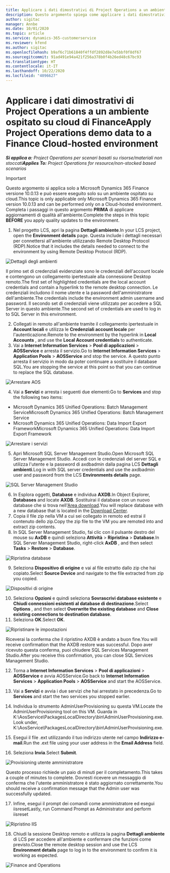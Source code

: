 ```yaml
---
title: Applicare i dati dimostrativi di Project Operations a un ambiente ospitato su cloud di Finance
description: Questo argomento spiega come applicare i dati dimostrativi da Project Operations a un ambiente ospitato su cloud di Dynamics 365 Finance.
author: sigitac
manager: Annbe
ms.date: 10/01/2020
ms.topic: article
ms.service: dynamics-365-customerservice
ms.reviewer: kfend
ms.author: sigitac
ms.openlocfilehash: b9af6c71b61840f4ffdf2892d8e7e5bbf0f8df67
ms.sourcegitcommit: 91ad491e94a421f256a378b0f4b26ed48c67bc93
ms.translationtype: HT
ms.contentlocale: it-IT
ms.lasthandoff: 10/22/2020
ms.locfileid: "4096627"
---
```

# <a name="apply-project-operations-demo-data-to-a-finance-cloud-hosted-environment"></a><span data-ttu-id="2647e-103">Applicare i dati dimostrativi di Project Operations a un ambiente ospitato su cloud di Finance</span><span class="sxs-lookup"><span data-stu-id="2647e-103">Apply Project Operations demo data to a Finance Cloud-hosted environment</span></span>

<span data-ttu-id="2647e-104">_**Si applica a:** Project Operations per scenari basati su risorse/materiali non stoccati_</span><span class="sxs-lookup"><span data-stu-id="2647e-104">_**Applies To:** Project Operations for resource/non-stocked based scenarios_</span></span>

> [!IMPORTANT]
> <span data-ttu-id="2647e-105">Questo argomento si applica solo a Microsoft Dynamics 365 Finance versione 10.0.13 e può essere eseguito solo su un ambiente ospitato su cloud.</span><span class="sxs-lookup"><span data-stu-id="2647e-105">This topic is only applicable only Microsoft Dynamics 365 Finance version 10.0.13 and can be performed only on a Cloud-hosted environment.</span></span> <span data-ttu-id="2647e-106">Completa i passaggi in questo argomento **PRIMA** di applicare aggiornamenti di qualità all'ambiente.</span><span class="sxs-lookup"><span data-stu-id="2647e-106">Complete the steps in this topic **BEFORE** you apply quality updates to the environment.</span></span>

1. <span data-ttu-id="2647e-107">Nel progetto LCS, apri la pagina **Dettagli ambiente**.</span><span class="sxs-lookup"><span data-stu-id="2647e-107">In your LCS project, open the **Environment details** page.</span></span> <span data-ttu-id="2647e-108">Questa include i dettagli necessari per connettersi all'ambiente utilizzando Remote Desktop Protocol (RDP).</span><span class="sxs-lookup"><span data-stu-id="2647e-108">Notice that it includes the details needed to connect to the environment by using Remote Desktop Protocol (RDP).</span></span>

![Dettagli degli ambienti ](./media/1EnvironmentDetails.png)

<span data-ttu-id="2647e-110">Il primo set di credenziali evidenziate sono le credenziali dell'account locale e contengono un collegamento ipertestuale alla connessione Desktop remoto.</span><span class="sxs-lookup"><span data-stu-id="2647e-110">The first set of highlighted credentials are the local account credentials and contain a hyperlink to the remote desktop connection.</span></span> <span data-ttu-id="2647e-111">Le credenziali includono il nome utente e la password dell'amministratore dell'ambiente.</span><span class="sxs-lookup"><span data-stu-id="2647e-111">The credentials include the environment admin username and password.</span></span> <span data-ttu-id="2647e-112">Il secondo set di credenziali viene utilizzato per accedere a SQL Server in questo ambiente.</span><span class="sxs-lookup"><span data-stu-id="2647e-112">The second set of credentials are used to log in to SQL Server in this environment.</span></span>

2. <span data-ttu-id="2647e-113">Collegati in remoto all'ambiente tramite il collegamento ipertestuale in **Account locali** e utilizza le **Credenziali account locale** per l'autenticazione.</span><span class="sxs-lookup"><span data-stu-id="2647e-113">Remote to the environment by the hyperlink in **Local Accounts** , and use the **Local Account credentials** to authenticate.</span></span>
3. <span data-ttu-id="2647e-114">Vai a **Internet Information Services** > **Pool di applicazioni** > **AOSService** e arresta il servizio.</span><span class="sxs-lookup"><span data-stu-id="2647e-114">Go to **Internet Information Services** > **Application Pools** > **AOSService** and stop the service.</span></span> <span data-ttu-id="2647e-115">A questo punto arresta il servizio in modo da poter continuare a sostituire il database SQL.</span><span class="sxs-lookup"><span data-stu-id="2647e-115">You are stopping the service at this point so that you can continue to replace the SQL database.</span></span>

![Arrestare AOS](./media/2StopAOS.png)

4. <span data-ttu-id="2647e-117">Vai a **Servizi** e arresta i seguenti due elementi:</span><span class="sxs-lookup"><span data-stu-id="2647e-117">Go to **Services** and stop the following two items:</span></span>

- <span data-ttu-id="2647e-118">Microsoft Dynamics 365 Unified Operations: Batch Management Service</span><span class="sxs-lookup"><span data-stu-id="2647e-118">Microsoft Dynamics 365 Unified Operations: Batch Management Service</span></span>
- <span data-ttu-id="2647e-119">Microsoft Dynamics 365 Unified Operations: Data Import Export Framework</span><span class="sxs-lookup"><span data-stu-id="2647e-119">Microsoft Dynamics 365 Unified Operations: Data Import Export Framework</span></span>

![Arrestare i servizi](./media/3StopServices.png)

5. <span data-ttu-id="2647e-121">Apri Microsoft SQL Server Management Studio.</span><span class="sxs-lookup"><span data-stu-id="2647e-121">Open Microsoft SQL Server Management Studio.</span></span> <span data-ttu-id="2647e-122">Accedi con le credenziali del server SQL e utilizza l'utente e la password di axdbadmin dalla pagina LCS **Dettagli ambienti**.</span><span class="sxs-lookup"><span data-stu-id="2647e-122">Log in with SQL server credentials and use the axdbadmin user and password from the LCS **Environments details** page.</span></span>

![SQL Server Management Studio](./media/4SSMS.png)

6. <span data-ttu-id="2647e-124">In Esplora oggetti, **Database** e individua **AXDB**.</span><span class="sxs-lookup"><span data-stu-id="2647e-124">In Object Explorer, **Databases** and locate **AXDB**.</span></span> <span data-ttu-id="2647e-125">Sostituirai il database con un nuovo database che si trova nell'[Area download](https://download.microsoft.com/download/1/a/3/1a314bd2-b082-4a87-abdc-1ba26c92b63d/ProjOpsDemoDataFOGARelease.zip).</span><span class="sxs-lookup"><span data-stu-id="2647e-125">You will replace database with a new database that is located in the [Download Center](https://download.microsoft.com/download/1/a/3/1a314bd2-b082-4a87-abdc-1ba26c92b63d/ProjOpsDemoDataFOGARelease.zip).</span></span> 
7. <span data-ttu-id="2647e-126">Copia il file zip nella VM a cui sei collegato in remoto ed estrai il contenuto dello zip.</span><span class="sxs-lookup"><span data-stu-id="2647e-126">Copy the zip file to the VM you are remoted into and extract zip contents.</span></span>
8. <span data-ttu-id="2647e-127">In SQL Server Management Studio, fai clic con il pulsante destro del mouse su **AxDB** e quindi seleziona **Attività** > **Ripristina** > **Database**.</span><span class="sxs-lookup"><span data-stu-id="2647e-127">In SQL Server Management Studio, right-click **AxDB** , and then select **Tasks** > **Restore** > **Database**.</span></span>

![Ripristina database](./media/5RestoreDatabase.png)

9. <span data-ttu-id="2647e-129">Seleziona **Dispositivo di origine** e vai al file estratto dallo zip che hai copiato.</span><span class="sxs-lookup"><span data-stu-id="2647e-129">Select **Source Device** and navigate to the file extracted from zip you copied.</span></span>

![Dispositivi di origine](./media/6SourceDevice.png)

10. <span data-ttu-id="2647e-131">Seleziona **Opzioni** e quindi seleziona **Sovrascrivi database esistente** e **Chiudi connessioni esistenti al database di destinazione**.</span><span class="sxs-lookup"><span data-stu-id="2647e-131">Select **Options** , and then select **Overwrite the existing database** and **Close existing connections to destination database**.</span></span> 
11. <span data-ttu-id="2647e-132">Seleziona **OK**.</span><span class="sxs-lookup"><span data-stu-id="2647e-132">Select **OK**.</span></span>

![Ripristinare le impostazioni](./media/7RestoreSetting.png)

<span data-ttu-id="2647e-134">Riceverai la conferma che il ripristino AXDB è andato a buon fine.</span><span class="sxs-lookup"><span data-stu-id="2647e-134">You will receive confirmation that the AXDB restore was successful.</span></span> <span data-ttu-id="2647e-135">Dopo aver ricevuto questa conferma, puoi chiudere SQL Services Management Studio.</span><span class="sxs-lookup"><span data-stu-id="2647e-135">After you receive this confirmation, you can close SQL Services Management Studio.</span></span>

12. <span data-ttu-id="2647e-136">Torna a **Internet Information Services** > **Pool di applicazioni** > **AOSService** e avvia AOSService.</span><span class="sxs-lookup"><span data-stu-id="2647e-136">Go back to **Internet Information Services** > **Application Pools** > **AOSService** and start the AOSService.</span></span>
13. <span data-ttu-id="2647e-137">Vai a **Servizi** e avvia i due servizi che hai arrestato in precedenza.</span><span class="sxs-lookup"><span data-stu-id="2647e-137">Go to **Services** and start the two services you stopped earlier.</span></span>

14. <span data-ttu-id="2647e-138">Individua lo strumento AdminUserProvisioning su questa VM.</span><span class="sxs-lookup"><span data-stu-id="2647e-138">Locate the AdminUserProvisioning tool on this VM.</span></span> <span data-ttu-id="2647e-139">Guarda in K:\AosService\PackagesLocalDirectory\bin\AdminUserProvisioning.exe.</span><span class="sxs-lookup"><span data-stu-id="2647e-139">Look under, K:\AosService\PackagesLocalDirectory\bin\AdminUserProvisioning.exe.</span></span>
15. <span data-ttu-id="2647e-140">Esegui il file .ext utilizzando il tuo indirizzo utente nel campo **Indirizzo e-mail**.</span><span class="sxs-lookup"><span data-stu-id="2647e-140">Run the .ext file using your user address in the **Email Address** field.</span></span> 
16. <span data-ttu-id="2647e-141">Seleziona **Invia**.</span><span class="sxs-lookup"><span data-stu-id="2647e-141">Select **Submit**.</span></span>

![Provisioning utente amministratore](./media/8AdminUserProvisioning.png)

<span data-ttu-id="2647e-143">Questo processo richiede un paio di minuti per il completamento.</span><span class="sxs-lookup"><span data-stu-id="2647e-143">This takes a couple of minutes to complete.</span></span> <span data-ttu-id="2647e-144">Dovresti ricevere un messaggio di conferma che l'utente amministratore è stato aggiornato correttamente.</span><span class="sxs-lookup"><span data-stu-id="2647e-144">You should receive a confirmation message that the Admin user was successfully updated.</span></span>

17. <span data-ttu-id="2647e-145">Infine, esegui il prompt dei comandi come amministratore ed esegui iisreset</span><span class="sxs-lookup"><span data-stu-id="2647e-145">Lastly, run Command Prompt as Administrator and perform iisreset</span></span>

![Ripristino IIS](./media/9IISReset.png)

18. <span data-ttu-id="2647e-147">Chiudi la sessione Desktop remoto e utilizza la pagina **Dettagli ambiente** di LCS per accedere all'ambiente e confermare che funzioni come previsto.</span><span class="sxs-lookup"><span data-stu-id="2647e-147">Close the remote desktop session and use the LCS **Environment details** page to log in to the environment to confirm it is working as expected.</span></span>

![Finance and Operations](./media/10FinanceAndOperations.png)
